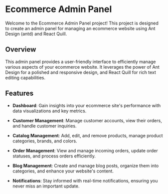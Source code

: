 # Ecommerce Admin Panel

Welcome to the Ecommerce Admin Panel project! This project is designed to create an admin panel for managing an ecommerce website using Ant Design (antd) and React Quill.

## Overview

This admin panel provides a user-friendly interface to efficiently manage various aspects of your ecommerce website. It leverages the power of Ant Design for a polished and responsive design, and React Quill for rich text editing capabilities.

## Features

- **Dashboard**: Gain insights into your ecommerce site's performance with data visualizations and key metrics.

- **Customer Management**: Manage customer accounts, view their orders, and handle customer inquiries.

- **Catalog Management**: Add, edit, and remove products, manage product categories, brands, and colors.

- **Order Management**: View and manage incoming orders, update order statuses, and process orders efficiently.

- **Blog Management**: Create and manage blog posts, organize them into categories, and enhance your website's content.

- **Notifications**: Stay informed with real-time notifications, ensuring you never miss an important update.



